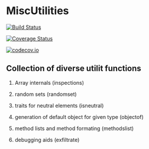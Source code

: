 # MiscUtilities

[![Build Status](https://travis-ci.org/KlausC/MiscUtilities.jl.svg?branch=master)](https://travis-ci.org/KlausC/MiscUtilities.jl)

[![Coverage Status](https://coveralls.io/repos/KlausC/MiscUtilities.jl/badge.svg?branch=master&service=github)](https://coveralls.io/github/KlausC/MiscUtilities.jl?branch=master)

[![codecov.io](http://codecov.io/github/KlausC/MiscUtilities.jl/coverage.svg?branch=master)](http://codecov.io/github/KlausC/MiscUtilities.jl?branch=master)

## Collection of diverse utilit functions

1. Array internals (inspections)

2. random sets (randomset)

3. traits for neutral elements (isneutral)

4. generation of default object for given type (objectof)

5. method lists and method formating (methodslist)

6. debugging aids (exfiltrate)

